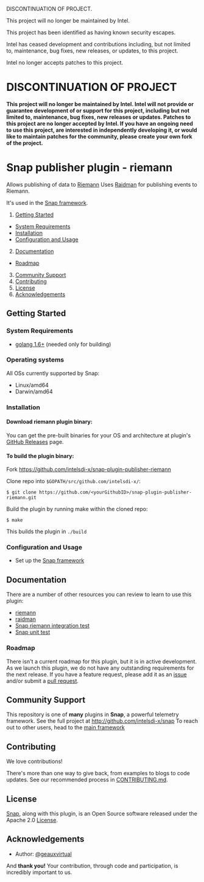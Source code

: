 DISCONTINUATION OF PROJECT. 

This project will no longer be maintained by Intel.

This project has been identified as having known security escapes.

Intel has ceased development and contributions including, but not limited to, maintenance, bug fixes, new releases, or updates, to this project.  

Intel no longer accepts patches to this project.

# DISCONTINUATION OF PROJECT 

**This project will no longer be maintained by Intel.  Intel will not provide or guarantee development of or support for this project, including but not limited to, maintenance, bug fixes, new releases or updates.  Patches to this project are no longer accepted by Intel. If you have an ongoing need to use this project, are interested in independently developing it, or would like to maintain patches for the community, please create your own fork of the project.**


# Snap publisher plugin - riemann

Allows publishing of data to [Riemann](http://riemann.io)
Uses [Raidman](https://github.com/amir/raidman) for publishing events to Riemann.

It's used in the [Snap framework](http://github.com:intelsdi-x/snap).

1. [Getting Started](#getting-started)
  * [System Requirements](#system-requirements)
  * [Installation](#installation)
  * [Configuration and Usage](configuration-and-usage)
2. [Documentation](#documentation)
  * [Roadmap](#roadmap)
3. [Community Support](#community-support)
4. [Contributing](#contributing)
5. [License](#license-and-authors)
6. [Acknowledgements](#acknowledgements)

## Getting Started
### System Requirements
* [golang 1.6+](https://golang.org/dl/) (needed only for building)

### Operating systems
All OSs currently supported by Snap:
* Linux/amd64
* Darwin/amd64

### Installation
#### Download riemann plugin binary:
You can get the pre-built binaries for your OS and architecture at plugin's [GitHub Releases](https://github.com/intelsdi-x/snap-plugin-publisher-riemann/releases) page.

#### To build the plugin binary:
Fork https://github.com/intelsdi-x/snap-plugin-publisher-riemann

Clone repo into `$GOPATH/src/github.com/intelsdi-x/`:

```
$ git clone https://github.com/<yourGithubID>/snap-plugin-publisher-riemann.git
```

Build the plugin by running make within the cloned repo:
```
$ make
```
This builds the plugin in `./build`

### Configuration and Usage
* Set up the [Snap framework](https://github.com/intelsdi-x/snap/blob/master/README.md#getting-started)

## Documentation
There are a number of other resources you can review to learn to use this plugin:

* [riemann](http://riemann.io/) 
* [raidman](https://github.com/amir/raidman)
* [Snap riemann integration test](https://github.com/intelsdi-x/snap-plugin-publisher-riemann/blob/master/riemann/riemann_integration_test.go)
* [Snap unit test](https://github.com/intelsdi-x/snap-plugin-publisher-riemann/blob/master/riemann/riemann_test.go )

### Roadmap
There isn't a current roadmap for this plugin, but it is in active development. As we launch this plugin, we do not have any outstanding requirements for the next release. If you have a feature request, please add it as an [issue](https://github.com/intelsdi-x/snap-plugin-publisher-riemann/issues/new) and/or submit a [pull request](https://github.com/intelsdi-x/snap-plugin-publisher-riemann/pulls).

## Community Support
This repository is one of **many** plugins in **Snap**, a powerful telemetry framework. See the full project at http://github.com/intelsdi-x/snap To reach out to other users, head to the [main framework](https://github.com/intelsdi-x/snap#community-support)

## Contributing
We love contributions!

There's more than one way to give back, from examples to blogs to code updates. See our recommended process in [CONTRIBUTING.md](CONTRIBUTING.md).

## License
[Snap](http://github.com:intelsdi-x/snap), along with this plugin, is an Open Source software released under the Apache 2.0 [License](LICENSE).

## Acknowledgements
* Author: [@geauxvirtual](https://github.com/geauxvirtual/)

And **thank you!** Your contribution, through code and participation, is incredibly important to us.
